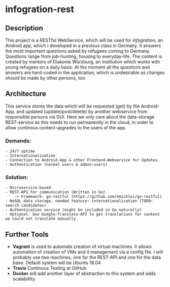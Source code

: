# infogration-rest
## Description

This project is a RESTful WebService, which will be used for _infogration_, an Android app, which I developed in a previous class in Germany.
It answers the most important questions asked by refugees coming to Germany. Questions range from job-hunting, housing to everyday-life. The content is created by mentors of Diakonie Würzburg, an institution which works with young refugees on a daily basis.
At the moment all the questions and answers are hard-coded in the application, which is undesirable as changes should be made by other persons, too. 

## Architecture

This service stores the data which will be requested (get) by the Android-App, and updated (update/post/delete) by another webservice from responsible persons via GUI. Here we only care about the data-storage REST-service as this needs to run permanently in the cloud, in order to allow continous content upgrades to the users of the app.

### Demands:

	- 24/7 uptime
	- Internationalization
	- Connection to Android-App & other Frontend-Webservice for Updates
	- Authentication (normal users & admin-users)

### Solution:
	- Microservice-based 
	- REST-API for communication (Written in Go)
		-> Framework: go-restful (https://github.com/emicklei/go-restful)
	- NoSQL data storage, needed feature: internationalization (TODO: search candidates)
	- Authentication service (might be included in Go naturally)
	- Optional: Use Google-Translate-API to get translations for content we could not translate manually

## Further Tools
- **Vagrant** is used to automate creation of virtual machines. It allows automation of creation of VMs and it management via a config file.
I will probably use two machines, one for the REST-API and one for the data base.
Default system will be Ubuntu 18.04
- **Travis** Continous Testing at GitHub
- **Docker** will add another layer of abstraction to this system and adds scalabillity.

